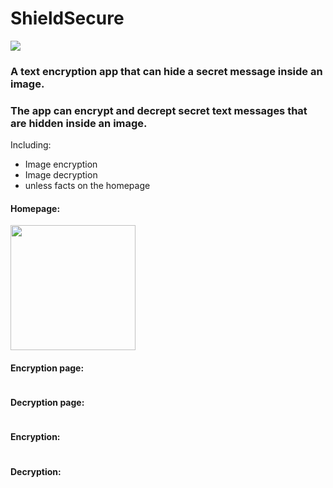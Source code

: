 # ShieldSecure
![](https://img.shields.io/badge/Version-1.00.00-blue)



### A text encryption app that can hide a secret message inside an image.
### The app can encrypt and decrept secret text messages that are hidden inside an image.

Including:
- Image encryption
- Image decryption
- unless facts on the homepage


#### Homepage:

<img src="" width="200" />

#### Encryption page:

<img src=" " width="200" />

#### Decryption page:

<img src=" " width="200" />

#### Encryption:

<img src=" " width="200" />

#### Decryption:

<img src=" " width="200" />
